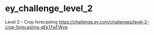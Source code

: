 # ey_challenge_level_2
Level 2 – Crop forecasting https://challenge.ey.com/challenges/level-2-crop-forecasting-qEk17wFWyq
